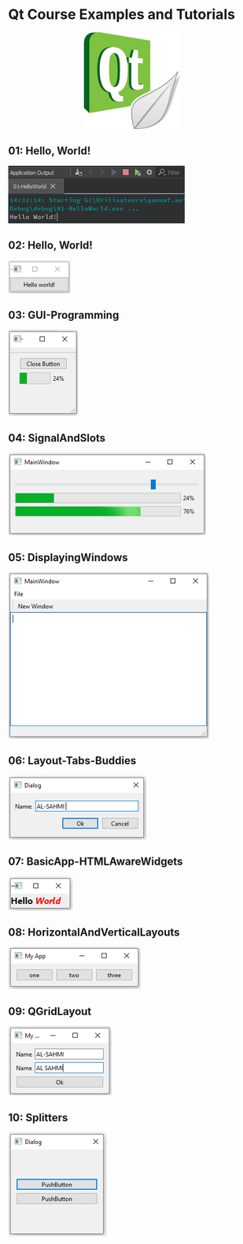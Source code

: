 # Qt Course Examples and Tutorials

<p align="center">
  <img width="197" height="197" src="images/qt.png">
</p>


## 01: Hello, World!  
![alt text](images/01.PNG?raw=true "sortie de code")

## 02: Hello, World!  
![alt text](images/02.PNG?raw=true "sortie de code")

## 03: GUI-Programming  
![alt text](images/03.PNG?raw=true "sortie de code")

## 04: SignalAndSlots  
![alt text](images/04.PNG?raw=true "sortie de code")

## 05: DisplayingWindows 
![alt text](images/05.PNG?raw=true "sortie de code")

## 06: Layout-Tabs-Buddies 
![alt text](images/06.PNG?raw=true "sortie de code")

## 07: BasicApp-HTMLAwareWidgets 
![alt text](images/07.PNG?raw=true "sortie de code")

## 08: HorizontalAndVerticalLayouts 
![alt text](images/08.PNG?raw=true "sortie de code")

## 09: QGridLayout 
![alt text](images/09.PNG?raw=true "sortie de code")

## 10: Splitters 
![alt text](images/10.PNG?raw=true "sortie de code")